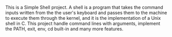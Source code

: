 This is a Simple Shell project.
A shell is a program that takes the command inputs written from the the user's keyboard and passes them to the machine to execute them through the kernel, and it is the implementation of a Unix shell in C.
This project handle command lines with arguments, implement the PATH, exit, env, cd built-in and many more features.
